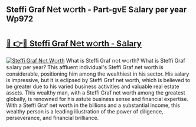 ## Steffi Graf N𝚎t w𝚘rth - Part-gvE S𝚊lary per year Wp972

# <h2><a href="http://gc0k8xz.nevu.top/?p=Steffi+Graf">🔗 👉🔴 Steffi Graf N𝚎t w𝚘rth - S𝚊lary</a></h2>

[![Steffi Graf N𝚎t W𝚘rth](https://i.imgur.com/Oavwk0R.jpeg)](http://gc0k8xz.nevu.top/?p=Steffi+Graf)
What is Steffi Graf n𝚎t w𝚘rth? What is Steffi Graf s𝚊lary per year?
This affluent individual's Steffi Graf net worth is considerable, positioning him among the wealthiest in his sector. His salary is impressive, but it is eclipsed by Steffi Graf net worth, which is believed to be greater due to his varied business activities and valuable real estate assets. This wealthy man, with a Steffi Graf net worth among the greatest globally, is renowned for his astute business sense and financial expertise. With a Steffi Graf net worth in the billions and a substantial income, this wealthy person is a leading illustration of the power of diligence, perseverance, and financial brilliance.

